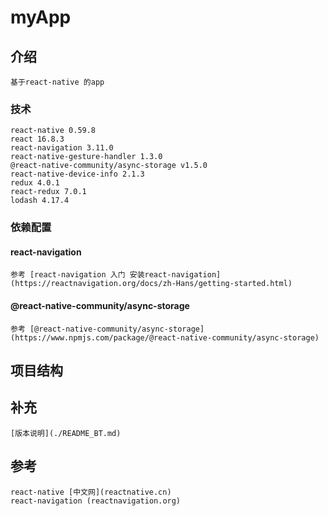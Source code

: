# myApp

## 介绍
    基于react-native 的app

### 技术
    react-native 0.59.8
    react 16.8.3
    react-navigation 3.11.0
    react-native-gesture-handler 1.3.0
    @react-native-community/async-storage v1.5.0
    react-native-device-info 2.1.3
    redux 4.0.1
    react-redux 7.0.1
    lodash 4.17.4

### 依赖配置
#### react-navigation
    参考 [react-navigation 入门 安装react-navigation](https://reactnavigation.org/docs/zh-Hans/getting-started.html) 

#### @react-native-community/async-storage
    参考 [@react-native-community/async-storage](https://www.npmjs.com/package/@react-native-community/async-storage)


## 项目结构

## 补充
    [版本说明](./README_BT.md)

## 参考
    react-native [中文网](reactnative.cn)
    react-navigation (reactnavigation.org)